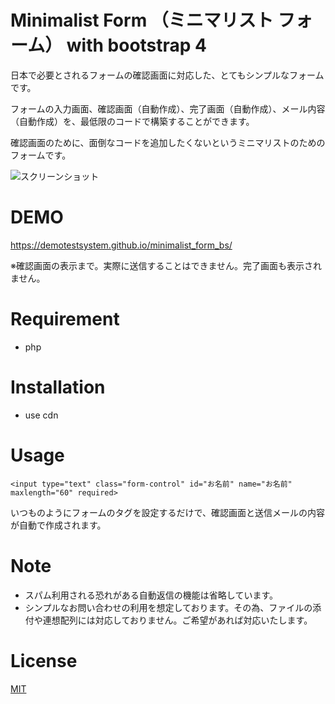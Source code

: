 # Minimalist Form （ミニマリスト フォーム） with bootstrap 4

日本で必要とされるフォームの確認画面に対応した、とてもシンプルなフォームです。

フォームの入力画面、確認画面（自動作成）、完了画面（自動作成）、メール内容（自動作成）を、最低限のコードで構築することができます。

確認画面のために、面倒なコードを追加したくないというミニマリストのためのフォームです。

![スクリーンショット](https://user-images.githubusercontent.com/84831431/124436938-7d88cf80-ddb1-11eb-80ce-a388e1fd0f69.png)

# DEMO

https://demotestsystem.github.io/minimalist_form_bs/

※確認画面の表示まで。実際に送信することはできません。完了画面も表示されません。

# Requirement

* php

# Installation

* use cdn

# Usage

```
<input type="text" class="form-control" id="お名前" name="お名前" maxlength="60" required>
```

いつものようにフォームのタグを設定するだけで、確認画面と送信メールの内容が自動で作成されます。

# Note

* スパム利用される恐れがある自動返信の機能は省略しています。
* シンプルなお問い合わせの利用を想定しております。その為、ファイルの添付や連想配列には対応しておりません。ご希望があれば対応いたします。

# License

[MIT](https://choosealicense.com/licenses/mit/)
